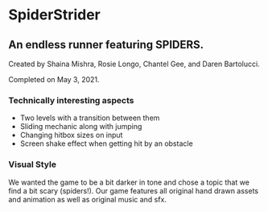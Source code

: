 # SpiderStrider
## An endless runner featuring SPIDERS.

Created by Shaina Mishra, Rosie Longo, Chantel Gee, and Daren Bartolucci.

Completed on May 3, 2021.

### Technically interesting aspects
* Two levels with a transition between them
* Sliding mechanic along with jumping 
* Changing hitbox sizes on input
* Screen shake effect when getting hit by an obstacle

### Visual Style
We wanted the game to be a bit darker in tone and chose a topic that we find a bit scary (spiders!).
Our game features all original hand drawn assets and animation as well as original music and sfx.
